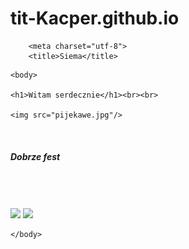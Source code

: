 # tit-Kacper.github.io

<html>

        <meta charset="utf-8">
        <title>Siema</title>
   
   </head>
    


    <body>

    <h1>Witam serdecznie</h1><br><br>
    
    <img src="pijekawe.jpg"/> 
    
 <br><h5>Dobrze fest<br>
</h5><br><br><br>
<img src="NWCOTOJEST.jpg"/> <img src="NWCOTOJEST.jpg"/>


    </body>


</html>
